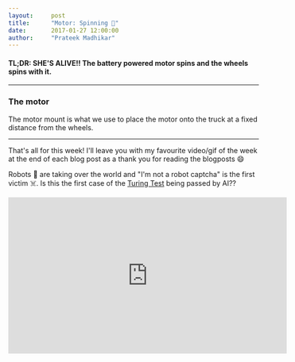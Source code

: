 ```yaml
---
layout:     post
title:      "Motor: Spinning 👏"
date:       2017-01-27 12:00:00
author:     "Prateek Madhikar"
---
```


<h4>TL;DR: SHE'S ALIVE!! The battery powered motor spins and the wheels spins with it.</h4>

---

<h3>The motor</h3>
<p>The motor mount is what we use to place the motor onto the truck at a fixed distance from the wheels.</p>

---

<p>That's all for this week! I'll leave you with my favourite video/gif of the week at the end of each blog post as a thank you for reading the blogposts 😄</p>

<p>Robots 🤖 are taking over the world and "I'm not a robot captcha" is the first victim ☠️. Is this the first case of the <a href="https://en.wikipedia.org/wiki/Turing_test">Turing Test</a> being passed by AI??</p>
<iframe width="560" height="315" src="https://www.youtube.com/embed/fsF7enQY8uI" frameborder="0" allowfullscreen></iframe>